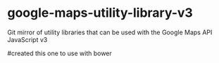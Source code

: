 # google-maps-utility-library-v3
Git mirror of utility libraries that can be used with the Google Maps API JavaScript v3

#created this one to use with bower

